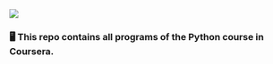 <img src="https://www.python.org/static/community_logos/python-powered-h-140x182.png">


### 🖥️ This repo contains all programs of the Python course in Coursera.
